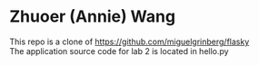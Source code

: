 # Zhuoer (Annie) Wang
This repo is a clone of https://github.com/miguelgrinberg/flasky  
The application source code for lab 2 is located in hello.py
